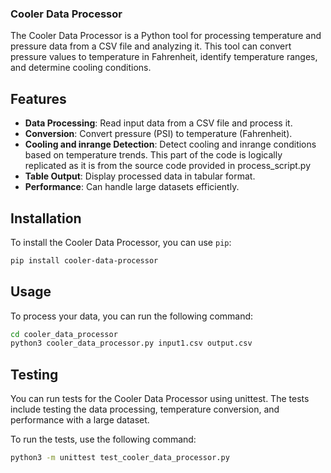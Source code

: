 ### Cooler Data Processor

The Cooler Data Processor is a Python tool for processing temperature and pressure data from a CSV file and analyzing it. This tool can convert pressure values to temperature in Fahrenheit, identify temperature ranges, and determine cooling conditions.

## Features

- **Data Processing**: Read input data from a CSV file and process it.
- **Conversion**: Convert pressure (PSI) to temperature (Fahrenheit).
- **Cooling and inrange Detection**: Detect cooling and inrange conditions based on temperature trends. This part of the code is logically replicated as it is from the source code provided in process_script.py
- **Table Output**: Display processed data in tabular format.
- **Performance**: Can handle large datasets efficiently.

## Installation

To install the Cooler Data Processor, you can use `pip`:
```bash
pip install cooler-data-processor
```


## Usage

To process your data, you can run the following command:
```bash
cd cooler_data_processor
python3 cooler_data_processor.py input1.csv output.csv
```


## Testing

You can run tests for the Cooler Data Processor using unittest. The tests include testing the data processing, temperature conversion, and performance with a large dataset.

To run the tests, use the following command:
```bash
python3 -m unittest test_cooler_data_processor.py
```


